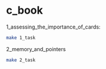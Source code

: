 # c_book

1_assessing_the_importance_of_cards:
```bash
make 1_task
```

2_memory_and_pointers
```bash
make 2_task